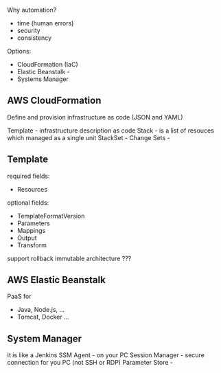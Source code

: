 Why automation?
* time (human errors)
* security
* consistency

Options:
* CloudFormation (IaC)
* Elastic Beanstalk - 
* Systems Manager 

AWS CloudFormation
---

Define and provision infrastructure as code (JSON and YAML)

Template - infrastructure description as code
Stack - is a list of resouces which managed as a single unit
StackSet -
Change Sets -

Template
---
required fields:
* Resources

optional fields:
* TemplateFormatVersion
* Parameters
* Mappings
* Output
* Transform

support rollback
immutable architecture ???

AWS Elastic Beanstalk
---
PaaS for
* Java, Node.js, ...
* Tomcat, Docker ...

System Manager
---
It is like a Jenkins 
SSM Agent - on your PC
Session Manager - secure connection for you PC (not SSH or RDP)
Parameter Store - 